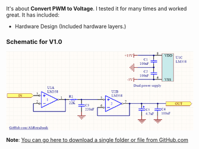 It's about **Convert PWM to Voltage**. I tested it for many times and worked great. It has included:

- Hardware Design (Included hardware layers.)

### Schematic for V1.0
![This is an image](https://github.com/AliRezaJoodi/Electronic-Modules/blob/main/Convert%20PWM%20to%20Voltage/Hardware%20Design/V1.0.png?raw=true)

**Note**: [You can go here to download a single folder or file from GitHub.com](https://minhaskamal.github.io/DownGit/#/home)
